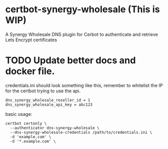 # certbot-synergy-wholesale (This is WIP)
A Synergy Wholesale DNS plugin for Cerbot to authenticate and retrieve Lets Encrypt certificates

# TODO Update better docs and docker file.

credentials.ini should look something like this, remember to whitelist the IP for the certbot trying to use the api.
```
dns_synergy_wholesale_reseller_id = 1
dns_synergy_wholesale_api_key = abc123
```

basic usage:
```
certbot certonly \
  --authenticator dns-synergy-wholesale \
  --dns-synergy-wholesale-credentials /path/to/credentials.ini \
  -d 'example.com' \
  -d '*.example.com' \
```
